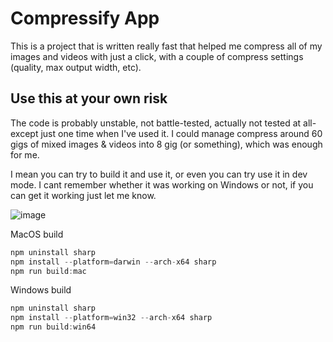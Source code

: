 # Compressify App
This is a project that is written really fast that helped me compress all of my images and videos with just a click, with a couple of compress settings (quality, max output width, etc).

## Use this at your own risk
The code is probably unstable, not battle-tested, actually not tested at all- except just one time when I've used it. I could manage compress around 60 gigs of mixed images & videos into 8 gig (or something), which was enough for me.

I mean you can try to build it and use it, or even you can try use it in dev mode. I cant remember whether it was working on Windows or not, if you can get it working just let me know.


![image](https://i.imgur.com/epN6Lfs.png)

MacOS build
```js
npm uninstall sharp
npm install --platform=darwin --arch-x64 sharp
npm run build:mac
```

Windows build
```js
npm uninstall sharp
npm install --platform=win32 --arch-x64 sharp
npm run build:win64
```

